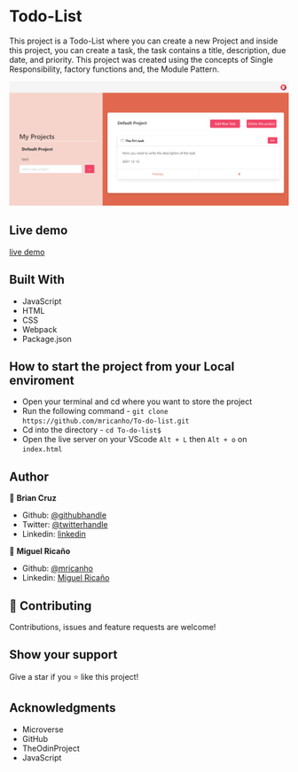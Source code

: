 # Todo-List

This project is a Todo-List where you can create a new Project and inside this project, you can create a task, the task contains a title, description, due date, and priority.
This project was created using the concepts of Single Responsibility, factory functions and, the Module Pattern.

![screenshot](dist/assets/images/screen.png)

## Live demo

[live demo]()

## Built With

- JavaScript
- HTML
- CSS
- Webpack
- Package.json

## How to start the project from your Local enviroment

- Open your terminal and cd where you want to store the project
- Run the following command - `git clone https://github.com/mricanho/To-do-list.git`
- Cd into the directory - `cd To-do-list$`
- Open the live server on your VScode `Alt + L` then `Alt + o` on `index.html`

## Author

👤 **Brian Cruz**

- Github: [@githubhandle](https://github.com/BrianSammit)
- Twitter: [@twitterhandle](https://twitter.com/cruzsammit)
- Linkedin: [linkedin](https://www.linkedin.com/in/brian-sammit-cruz-rodriguez-5877551a8/)

👤 **Miguel Ricaño**

- Github: [@mricanho](https://github.com/mricanho)
- Linkedin: [Miguel Ricaño](https://www.linkedin.com/in/mricanho/)

## 🤝 Contributing

Contributions, issues and feature requests are welcome!

## Show your support

Give a star if you :star: like this project!

## Acknowledgments

- Microverse
- GitHub
- TheOdinProject
- JavaScript

